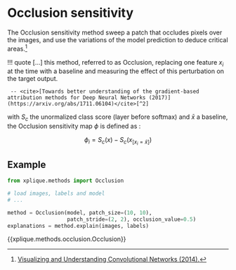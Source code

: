 # Occlusion sensitivity

The Occlusion sensitivity method sweep a patch that occludes pixels over the
images, and use the variations of the model prediction to deduce critical areas.[^1]

!!! quote
    \[...] this method, referred to as Occlusion, replacing one feature $x_i$ at the time with a
     baseline and measuring the effect of this perturbation on the target output.
     
     -- <cite>[Towards better understanding of the gradient-based attribution methods for Deep Neural Networks (2017)](https://arxiv.org/abs/1711.06104)</cite>[^2]


with $S_c$ the unormalized class score (layer before softmax) and $\bar{x}$ a baseline, the Occlusion
sensitivity map $\phi$ is defined as :

$$ \phi_i = S_c(x) - S_c(x_{[x_i = \bar{x}]}) $$

## Example

```python
from xplique.methods import Occlusion

# load images, labels and model
# ...

method = Occlusion(model, patch_size=(10, 10), 
                   patch_stride=(2, 2), occlusion_value=0.5)
explanations = method.explain(images, labels)
```

{{xplique.methods.occlusion.Occlusion}}

[^1]: [Visualizing and Understanding Convolutional Networks (2014).](https://arxiv.org/abs/1311.2901)
[^2]: [Towards better understanding of gradient-based attribution methods for Deep Neural Networks](https://arxiv.org/abs/1711.06104)